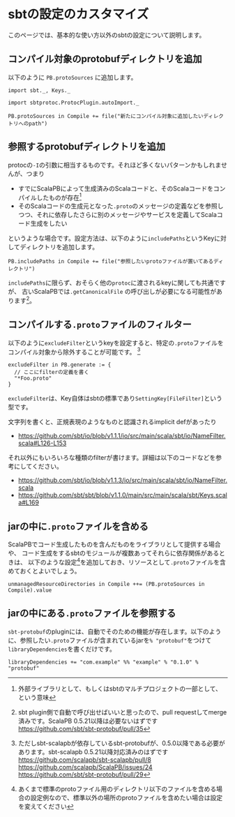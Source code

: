 # sbtの設定のカスタマイズ

このページでは、基本的な使い方以外のsbtの設定について説明します。

## コンパイル対象のprotobufディレクトリを追加

以下のように `PB.protoSources` に追加します。

```tut:invisible
import sbt._, Keys._

import sbtprotoc.ProtocPlugin.autoImport._
```

```tut:silent
PB.protoSources in Compile += file("新たにコンパイル対象に追加したいディレクトリへのpath")
```


## 参照するprotobufディレクトリを追加

protocの`-I`の引数に相当するものです。それほど多くないパターンかもしれませんが、つまり

- すでにScalaPBによって生成済みのScalaコードと、そのScalaコードをコンパイルしたものが存在[^include]
- そのScalaコードの生成元となった`.proto`のメッセージの定義などを参照しつつ、それに依存したさらに別のメッセージやサービスを定義してScalaコード生成をしたい

というような場合です。設定方法は、以下のように`includePaths`というKeyに対してディレクトリを追加します。

```tut:silent
PB.includePaths in Compile += file("参照したいprotoファイルが置いてあるディレクトリ")
```

`includePaths`に限らず、おそらく他の`protoc`に渡されるkeyに関しても共通ですが、
古いScalaPBでは`.getCanonicalFile` の呼び出しが必要になる可能性があります[^getCanonicalFile]。

## コンパイルする`.proto`ファイルのフィルター

以下のように`excludeFilter`というkeyを設定すると、特定の`.proto`ファイルをコンパイル対象から除外することが可能です。
[^exclude]

```tut:silent
excludeFilter in PB.generate := {
  // ここにfilterの定義を書く
  "*Foo.proto"
}
```

`excludeFilter`は、Key自体はsbtの標準であり`SettingKey[FileFilter]`という型です。

文字列を書くと、正規表現のようなものと認識されるimplicit defがあったり
- <https://github.com/sbt/io/blob/v1.1.1/io/src/main/scala/sbt/io/NameFilter.scala#L126-L153>

それ以外にもいろいろな種類のfilterが書けます。詳細は以下のコードなどを参考にしてください。

- <https://github.com/sbt/io/blob/v1.1.3/io/src/main/scala/sbt/io/NameFilter.scala>
- <https://github.com/sbt/sbt/blob/v1.1.0/main/src/main/scala/sbt/Keys.scala#L169>

## jarの中に`.proto`ファイルを含める

ScalaPBでコード生成したものを含んだものをライブラリとして提供する場合や、
コード生成をするsbtのモジュールが複数あってそれらに依存関係があるときは、
以下のような設定[^resource-proto]を追加しておき、リソースとして`.proto`ファイルを含めておくとよいでしょう。

```tut:silent
unmanagedResourceDirectories in Compile ++= (PB.protoSources in Compile).value
```

## jarの中にある`.proto`ファイルを参照する

`sbt-protobuf`のpluginには、自動でそのための機能が存在します。以下のように、参照したい`.proto`ファイルが含まれているjarを`% "protobuf"`をつけて`libraryDependencies`を書くだけです。

```tut:silent
libraryDependencies += "com.example" %% "example" % "0.1.0" % "protobuf"
```


[^include]: 外部ライブラリとして、もしくはsbtのマルチプロジェクトの一部として、という意味
[^getCanonicalFile]: sbt plugin側で自動で呼び出せばいいと思ったので、pull requestしてmerge済みです。ScalaPB 0.5.21以降は必要ないはずです https://github.com/sbt/sbt-protobuf/pull/35
[^exclude]: ただしsbt-scalapbが依存しているsbt-protobufが、0.5.0以降である必要があります。sbt-scalapb 0.5.21以降対応済みのはずです https://github.com/scalapb/sbt-scalapb/pull/8 https://github.com/scalapb/ScalaPB/issues/24 https://github.com/sbt/sbt-protobuf/pull/29
[^resource-proto]: あくまで標準のprotoファイル用のディレクトリ以下のファイルを含める場合の設定例なので、標準以外の場所のprotoファイルを含めたい場合は設定を変えてください
